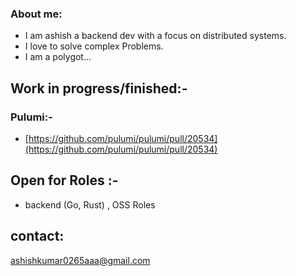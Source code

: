 
### About me:
- I am ashish a backend  dev with a focus on distributed systems.
- I love to solve complex Problems. 
- I am  a polygot... 

## Work in progress/finished:-

### Pulumi:-
- [https://github.com/pulumi/pulumi/pull/20534](https://github.com/pulumi/pulumi/pull/20534)

## Open for Roles :-
- backend (Go, Rust) , OSS Roles
 
## contact:
ashishkumar0265aaa@gmail.com



